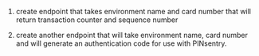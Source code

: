 1. create endpoint that takes environment name and card number that will return
transaction counter and sequence number

2. create another endpoint that will take environment name, card number and will
generate an authentication code for use with PINsentry.